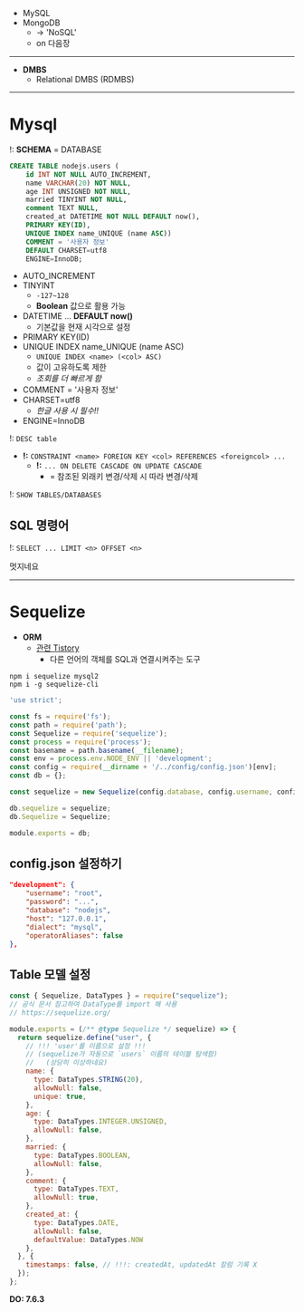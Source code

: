 - MySQL
- MongoDB
  - -> 'NoSQL'
  - on 다음장

---

- **DMBS**
  - Relational DMBS (RDMBS)

---

# Mysql

!: **SCHEMA** = DATABASE

```sql
CREATE TABLE nodejs.users (
    id INT NOT NULL AUTO_INCREMENT,
    name VARCHAR(20) NOT NULL,
    age INT UNSIGNED NOT NULL,
    married TINYINT NOT NULL,
    comment TEXT NULL,
    created_at DATETIME NOT NULL DEFAULT now(),
    PRIMARY KEY(ID),
    UNIQUE INDEX name_UNIQUE (name ASC))
    COMMENT = '사용자 정보'
    DEFAULT CHARSET=utf8
    ENGINE=InnoDB;
```

- AUTO_INCREMENT
- TINYINT
  - `-127~128`
  - **Boolean** 값으로 활용 가능
- DATETIME ... **DEFAULT now()**
  - 기본값을 현재 시각으로 설정
- PRIMARY KEY(ID)
- UNIQUE INDEX name_UNIQUE (name ASC)
  - `UNIQUE INDEX <name> (<col> ASC)`
  - 값이 고유하도록 제한
  - *조회를 더 빠르게 함*
- COMMENT = '사용자 정보'
- CHARSET=utf8
  - *한글 사용 시 필수!!*
- ENGINE=InnoDB

!: `DESC table`

- **!:** `CONSTRAINT <name> FOREIGN KEY <col> REFERENCES <foreigncol> ...`
  - **!:** `... ON DELETE CASCADE ON UPDATE CASCADE`
    - = 참조된 외래키 변경/삭제 시 따라 변경/삭제

!: `SHOW TABLES/DATABASES`

## SQL 명령어

!: `SELECT ... LIMIT <n> OFFSET <n>`

멋지네요

---

# Sequelize

- **ORM**
  - [관련 Tistory](https://jalynne-kim.medium.com/데이터베이스-백엔드-orm-object-relational-mapping-의-개념과-종류-활용방안-c43b69028957)
    - 다른 언어의 객체를 SQL과 연결시켜주는 도구

```
npm i sequelize mysql2
npm i -g sequelize-cli
```

```js title="models/index.js"
'use strict';

const fs = require('fs');
const path = require('path');
const Sequelize = require('sequelize');
const process = require('process');
const basename = path.basename(__filename);
const env = process.env.NODE_ENV || 'development';
const config = require(__dirname + '/../config/config.json')[env];
const db = {};

const sequelize = new Sequelize(config.database, config.username, config.password, config);

db.sequelize = sequelize;
db.Sequelize = Sequelize;

module.exports = db;
```

## config.json 설정하기

```json
"development": {
    "username": "root",
    "password": "...",
    "database": "nodejs",
    "host": "127.0.0.1",
    "dialect": "mysql",
    "operatorAliases": false
},
```

## Table 모델 설정

```js
const { Sequelize, DataTypes } = require("sequelize");
// 공식 문서 참고하여 DataType를 import 해 사용
// https://sequelize.org/

module.exports = (/** @type Sequelize */ sequelize) => {
  return sequelize.define("user", {
    // !!! 'user'를 이름으로 설정 !!!
    // (sequelize가 자동으로 `users` 이름의 테이블 탐색함)
    //   (상당히 이상하네요)
    name: {
      type: DataTypes.STRING(20),
      allowNull: false,
      unique: true,
    },
    age: {
      type: DataTypes.INTEGER.UNSIGNED,
      allowNull: false,
    },
    married: {
      type: DataTypes.BOOLEAN,
      allowNull: false,
    },
    comment: {
      type: DataTypes.TEXT,
      allowNull: true,
    },
    created_at: {
      type: DataTypes.DATE,
      allowNull: false,
      defaultValue: DataTypes.NOW
    },
  }, {
    timestamps: false, // !!!: createdAt, updatedAt 칼럼 기록 X
  });
};

```

**DO: 7.6.3**
